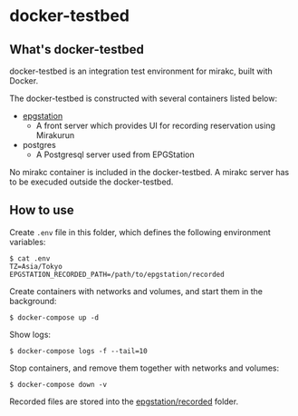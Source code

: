# docker-testbed

## What's docker-testbed

docker-testbed is an integration test environment for mirakc, built with Docker.

The docker-testbed is constructed with several containers listed below:

* [epgstation]
  * A front server which provides UI for recording reservation using Mirakurun
* postgres
  * A Postgresql server used from EPGStation

No mirakc container is included in the docker-testbed.  A mirakc server has to
be execuded outside the docker-testbed.

## How to use

Create `.env` file in this folder, which defines the following environment
variables:

```console
$ cat .env
TZ=Asia/Tokyo
EPGSTATION_RECORDED_PATH=/path/to/epgstation/recorded
```

Create containers with networks and volumes, and start them in the background:

```console
$ docker-compose up -d
```

Show logs:

```console
$ docker-compose logs -f --tail=10
```

Stop containers, and remove them together with networks and volumes:

```console
$ docker-compose down -v
```

Recorded files are stored into the [epgstation/recorded](./epgstation/recorded)
folder.

[epgstation]: https://github.com/l3tnun/EPGStation
